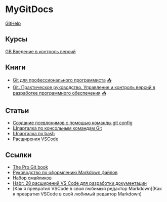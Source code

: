 # MyGitDocs

[GitHelp](/GitHelp/README.md)

## Курсы

[GB Введение в контроль версий](/GBGit/README.md)

## Книги

+ [Git для профессионального программиста](/Git_for_a_professional_programmer.pdf) [📥](https://github.com/Palex068/MyGitDocs/raw/main/Git_for_a_professional_programmer.pdf)
+ [Git. Практическое руководство. Управление и контроль версий в разработке программного обеспечения](/Git_Practical_guide.pdf) [📥](https://github.com/Palex068/MyGitDocs/raw/main/Git_Practical_guide.pdf)

## Статьи

+ [Создание псевдонимов с помощью команды git config](/alias.md)<br>
+ [Шпаргалка по консольным командам Git](/GitСommands/README.md)<br>
+ [Шпаргалка по bash](/BashCommands/README.md)<br>
+ [Расширения VSCode](/VSCodeExt.md)


## Ссылки
+ [The Pro Git book](https://git-scm.com/book/ru/v2)<br>
+ [Руководство по оформлению Markdown файлов](https://gist.github.com/Jekins/2bf2d0638163f1294637)<br>
+ [Набор смайликов](https://emojidb.org/)<br>
+ [Habr: 28 расширений VS Code для разработки документации](https://habr.com/ru/articles/698702/)<br>
+ [Как я превратил VSCode в свой любимый редактор Markdown](Как я превратил VSCode в свой любимый редактор Markdown)
